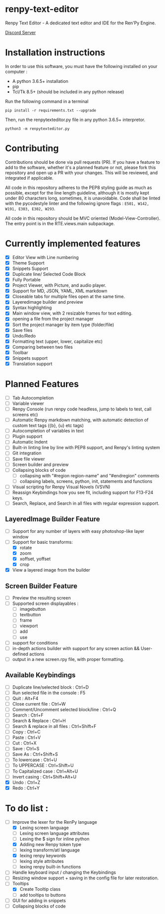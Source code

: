 # renpy-text-editor
Renpy Text Editor - A dedicated text editor and IDE for the Ren'Py Engine.

[Discord Server](https://discord.gg/aHk5kur)

# Installation instructions

In order to use this software, you must have the following installed on your computer :

- A python 3.6.5+ installation
- pip
- Tcl/Tk 8.5+ (should be included in any python release)

Run the following command in a terminal

`pip install -r requirements.txt --upgrade`

Then, run the renpytexteditor.py file in any python 3.6.5+ interpretor.

`python3 -m renpytexteditor.py`


# Contributing

Contributions should be done via pull requests (PR). If you have a feature to add to the software, whether it's a planned feature or not, please fork this repository and open up a PR with your changes. This will be reviewed, and integrated if applicable.

All code in this repository adheres to the PEP8 styling guide as much as possible, except for the line length guideline, although it is mostly kept under 80 characters long, sometimes, it is unavoidable. Code shall be linted with the pycodestyle linter and the following ignore flags : `E501, W142, W191, E303, E302, W293`.

All code in this repository should be MVC oriented (Model-View-Controller). The entry point is in the RTE.views.main subpackage.

# Currently implemented features

- [x] Editor View with Line numbering
- [x] Theme Support
- [x] Snippets Support
- [x] Duplicate line/ Selected Code Block
- [x] Fully Portable
- [x] Project Viewer, with Picture, and audio player.
- [x] Support for MD, JSON, YAML, XML markdown
- [x] Closeable tabs for multiple files open at the same time.
- [x] Layeredimage builder and preview
- [x] Syntax highlighting
- [x] Main window view, with 2 resizable frames for text editing.
- [x] opening a file from the project manager
- [x] Sort the project manager by item type (folder/file)
- [x] Save files
- [x] Undo/Redo
- [x] Formatting text (upper, lower, capitalize etc)
- [x] Comparing between two files
- [x] Toolbar
- [x] Snippets support
- [x] Translation support

# Planned Features


- [ ] Tab Autocompletion
- [ ] Variable viewer
- [ ] Renpy Console (run renpy code headless, jump to labels to test, call screens etc)
- [ ] Automatic Renpy markdown matching, with automatic detection of custom text tags ({b}, {u} etc tags)
- [ ] Autocompletion of variables in text
- [ ] Plugin support
- [ ] Automatic Indent
- [ ] Built-in linting line by line with PEP8 support, and Renpy's linting system
- [ ] Git integration
- [ ] Save file viewer
- [ ] Screen builder and preview
- [ ] Collapsing blocks of code
    - [ ] collapsing with "#region region-name" and "#endregion" comments
    - [ ] collapsing labels, screens, python, init, statements and functions
- [ ] Visual scripting for Renpy Visual Novels (VSVN)
- [ ] Reassign Keybindings how you see fit, including support for F13-F24 keys.
- [ ] Search, Replace, and Search in all files with regular expression support.

## LayeredImage Builder Feature

- [ ] Support for any number of layers with easy photoshop-like layer window
- [ ] Support for basic transforms:
    - [x] rotate
    - [x] zoom
    - [x] xoffset, yoffset
    - [x] crop
- [x] View a layered image from the builder

## Screen Builder Feature

- [ ] Preview the resulting screen
- [ ] Supported screen displayables :
    - [ ] imagebutton
    - [ ] textbutton
    - [ ] frame
    - [ ] viewport
    - [ ] add
    - [ ] use
- [ ] support for conditions
- [ ] in-depth actions builder with support for any screen action && User-defined actions
- [ ] output in a new screen.rpy file, with proper formatting.

## Available Keybindings

- [ ] Duplicate line/selected block : Ctrl+D
- [ ] Run selected file in the console : F5
- [ ] Quit : Alt+F4
- [ ] Close current file : Ctrl+W
- [ ] Comment/Uncomment selected block/line : Ctrl+Q
- [ ] Search : Ctrl+F
- [ ] Search & Replace : Ctrl+H
- [ ] Search & replace in all files : Ctrl+Shift+F
- [ ] Copy : Ctrl+C
- [ ] Paste : Ctrl+V
- [ ] Cut : Ctrl+X
- [ ] Save : Ctrl+S
- [ ] Save As : Ctrl+Shift+S
- [ ] To lowercase : Ctrl+U
- [ ] To UPPERCASE : Ctrl+Shift+U
- [ ] To Capitalized case : Ctrl+Alt+U
- [ ] Invert casing : Ctrl+Shift+Alt+U
- [x] Undo : Ctrl+Z
- [x] Redo : Ctrl+Y

# To do list :


- [ ] Improve the lexer for the RenPy language
    - [x] Lexing screen language
    - [ ] Lexing screen language attributes
    - [ ] Lexing the $ sign for inline python
    - [x] Adding new Renpy token type
    - [ ] lexing transform/atl language
    - [x] lexing renpy keywords
    - [ ] lexing style attributes
    - [ ] lexing renpy built-in functions
- [ ] Handle keyboard input / changing the Keybindings
- [ ] Resizing window support + saving in the config file for later restoration.
- [ ] Tooltips
    - [x] Create Tooltip class
    - [ ] add tooltips to buttons
- [ ] GUI for adding in snippets
- [ ] Collapsing blocks of code
